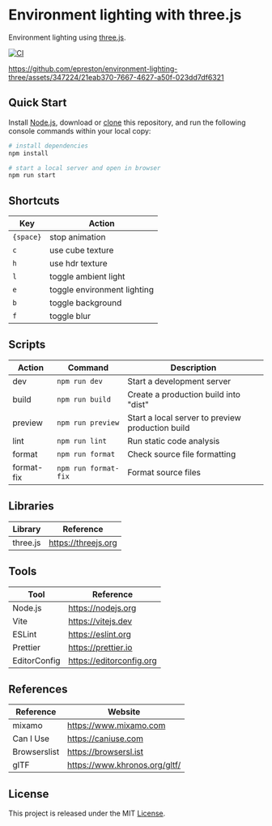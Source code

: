 # Environment lighting with three.js

Environment lighting using [three.js](https://threejs.org/).

[![CI][ci-badge]][ci-url]

https://github.com/epreston/environment-lighting-three/assets/347224/21eab370-7667-4627-a50f-023dd7df6321

## Quick Start

Install [Node.js](https://nodejs.org/en/download/), download or [clone](https://docs.github.com/en/repositories/creating-and-managing-repositories/cloning-a-repository) this repository, and run the following console commands within your local copy:

```bash
# install dependencies
npm install

# start a local server and open in browser
npm run start
```

## Shortcuts

| Key       | Action                      |
| --------- | --------------------------- |
| `{space}` | stop animation              |
| `c`       | use cube texture            |
| `h`       | use hdr texture             |
| `l`       | toggle ambient light        |
| `e`       | toggle environment lighting |
| `b`       | toggle background           |
| `f`       | toggle blur                 |

## Scripts

| Action     | Command              | Description                                      |
| ---------- | -------------------- | ------------------------------------------------ |
| dev        | `npm run dev`        | Start a development server                       |
| build      | `npm run build`      | Create a production build into "dist"            |
| preview    | `npm run preview`    | Start a local server to preview production build |
| lint       | `npm run lint`       | Run static code analysis                         |
| format     | `npm run format`     | Check source file formatting                     |
| format-fix | `npm run format-fix` | Format source files                              |

## Libraries

| Library  | Reference           |
| -------- | ------------------- |
| three.js | https://threejs.org |

## Tools

| Tool         | Reference                |
| ------------ | ------------------------ |
| Node.js      | https://nodejs.org       |
| Vite         | https://vitejs.dev       |
| ESLint       | https://eslint.org       |
| Prettier     | https://prettier.io      |
| EditorConfig | https://editorconfig.org |

## References

| Reference    | Website                       |
| ------------ | ----------------------------- |
| mixamo       | https://www.mixamo.com        |
| Can I Use    | https://caniuse.com           |
| Browserslist | https://browsersl.ist         |
| glTF         | https://www.khronos.org/gltf/ |

## License

This project is released under the MIT [License](LICENSE).

[ci-badge]: https://github.com/epreston/environment-lighting-three/actions/workflows/ci.yml/badge.svg
[ci-url]: https://github.com/epreston/environment-lighting-three/actions
